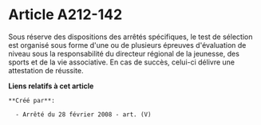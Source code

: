 # Article A212-142

Sous réserve des dispositions des arrêtés spécifiques, le test de sélection est organisé sous forme d'une ou de plusieurs
épreuves d'évaluation de niveau sous la responsabilité du directeur régional de la jeunesse, des sports et de la vie
associative. En cas de succès, celui-ci délivre une attestation de réussite.

**Liens relatifs à cet article**

	**Créé par**:

	  - Arrêté du 28 février 2008 - art. (V)
